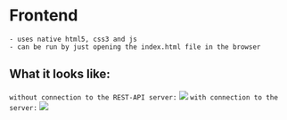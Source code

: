 # Frontend

```
- uses native html5, css3 and js
- can be run by just opening the index.html file in the browser
```

## What it looks like:
`without connection to the REST-API server:`
<img src="https://cdn.discordapp.com/attachments/568847750226116609/742093861735628911/unknown.png">
`with connection to the server:`
<img src="https://cdn.discordapp.com/attachments/568847750226116609/742094274417524825/unknown.png">
